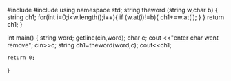 #include <iostream>
#include <string>
using namespace std;
string  theword (string w,char b) {
    string ch1;
    for(int i=0;i<w.length();i++){
        if (w.at(i)!=b){
            ch1+=w.at(i);
        }
    }
    return ch1;
}


int main() {
    string word;
    getline(cin,word);
    char c;
    cout <<"enter char went remove";
    cin>>c;
    string ch1=theword(word,c);
    cout<<ch1;
    

    return 0;
}

